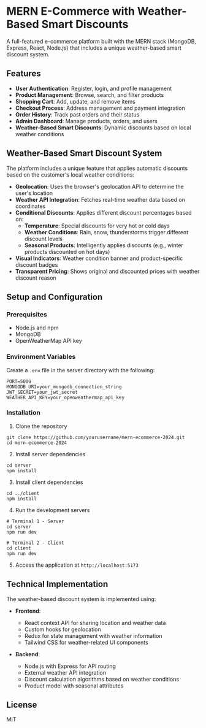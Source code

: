 # MERN E-Commerce with Weather-Based Smart Discounts

A full-featured e-commerce platform built with the MERN stack (MongoDB, Express, React, Node.js) that includes a unique weather-based smart discount system.

## Features

- **User Authentication**: Register, login, and profile management
- **Product Management**: Browse, search, and filter products
- **Shopping Cart**: Add, update, and remove items
- **Checkout Process**: Address management and payment integration
- **Order History**: Track past orders and their status
- **Admin Dashboard**: Manage products, orders, and users
- **Weather-Based Smart Discounts**: Dynamic discounts based on local weather conditions

## Weather-Based Smart Discount System

The platform includes a unique feature that applies automatic discounts based on the customer's local weather conditions:

- **Geolocation**: Uses the browser's geolocation API to determine the user's location
- **Weather API Integration**: Fetches real-time weather data based on coordinates
- **Conditional Discounts**: Applies different discount percentages based on:
  - **Temperature**: Special discounts for very hot or cold days
  - **Weather Conditions**: Rain, snow, thunderstorms trigger different discount levels
  - **Seasonal Products**: Intelligently applies discounts (e.g., winter products discounted on hot days)
- **Visual Indicators**: Weather condition banner and product-specific discount badges
- **Transparent Pricing**: Shows original and discounted prices with weather discount reason

## Setup and Configuration

### Prerequisites
- Node.js and npm
- MongoDB
- OpenWeatherMap API key

### Environment Variables
Create a `.env` file in the server directory with the following:
```
PORT=5000
MONGODB_URI=your_mongodb_connection_string
JWT_SECRET=your_jwt_secret
WEATHER_API_KEY=your_openweathermap_api_key
```

### Installation

1. Clone the repository
```
git clone https://github.com/yourusername/mern-ecommerce-2024.git
cd mern-ecommerce-2024
```

2. Install server dependencies
```
cd server
npm install
```

3. Install client dependencies
```
cd ../client
npm install
```

4. Run the development servers
```
# Terminal 1 - Server
cd server
npm run dev

# Terminal 2 - Client
cd client
npm run dev
```

5. Access the application at `http://localhost:5173`

## Technical Implementation

The weather-based discount system is implemented using:

- **Frontend**:
  - React context API for sharing location and weather data
  - Custom hooks for geolocation
  - Redux for state management with weather information
  - Tailwind CSS for weather-related UI components

- **Backend**:
  - Node.js with Express for API routing
  - External weather API integration
  - Discount calculation algorithms based on weather conditions
  - Product model with seasonal attributes

## License
MIT 